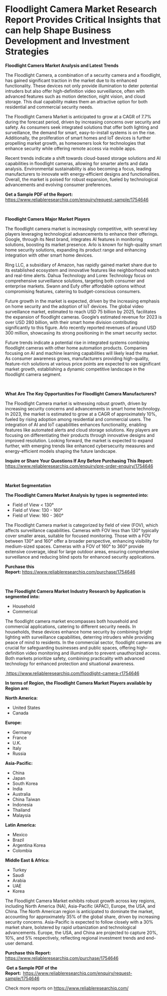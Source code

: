 <p><h1>Floodlight Camera Market Research Report Provides Critical Insights that can help Shape Business Development and Investment Strategies</h1></p><p><strong>Floodlight Camera Market Analysis and Latest Trends</strong></p>
<p><p>The Floodlight Camera, a combination of a security camera and a floodlight, has gained significant traction in the market due to its enhanced functionality. These devices not only provide illumination to deter potential intruders but also offer high-definition video surveillance, often with advanced features such as motion detection, night vision, and cloud storage. This dual capability makes them an attractive option for both residential and commercial security needs.</p><p>The Floodlight Camera Market is anticipated to grow at a CAGR of 7.7% during the forecast period, driven by increasing concerns over security and safety. As consumers seek integrated solutions that offer both lighting and surveillance, the demand for smart, easy-to-install systems is on the rise. Additionally, the proliferation of smart homes and IoT devices is further propelling market growth, as homeowners look for technologies that enhance security while offering remote access via mobile apps.</p><p>Recent trends indicate a shift towards cloud-based storage solutions and AI capabilities in floodlight cameras, allowing for smarter alerts and data analysis. Environmental sustainability is also becoming a focus, leading manufacturers to innovate with energy-efficient designs and functionalities. Overall, the market is poised for robust expansion, fueled by technological advancements and evolving consumer preferences.</p></p>
<p><strong>Get a Sample PDF of the Report:&nbsp;</strong> <a href="https://www.reliableresearchiq.com/enquiry/request-sample/1754646?utm_campaign=2580&utm_medium=2&utm_source=Github&utm_content=ia&utm_term=10042025&utm_id=floodlight-camera">https://www.reliableresearchiq.com/enquiry/request-sample/1754646</a></p>
<p>&nbsp;</p>
<p><strong>Floodlight Camera Major Market Players</strong></p>
<p><p>The floodlight camera market is increasingly competitive, with several key players leveraging technological advancements to enhance their offerings. Google, through its Nest brand, integrates AI features in monitoring solutions, boosting its market presence. Arlo is known for high-quality smart home security solutions, expanding its product range and enhancing integration with other smart home devices.</p><p>Ring LLC, a subsidiary of Amazon, has rapidly gained market share due to its established ecosystem and innovative features like neighborhood watch and real-time alerts. Dahua Technology and Lorex Technology focus on comprehensive surveillance solutions, targeting both consumer and enterprise markets. Swann and Eufy offer affordable options without compromising features, catering to budget-conscious consumers.</p><p>Future growth in the market is expected, driven by the increasing emphasis on home security and the adoption of IoT devices. The global video surveillance market, estimated to reach USD 75 billion by 2025, facilitates the expansion of floodlight cameras. Google’s estimated revenue for 2023 is over USD 280 billion, with their smart home division contributing significantly to this figure. Arlo recently reported revenues of around USD 300 million, showcasing its strong positioning in the smart security sector.</p><p>Future trends indicate a potential rise in integrated systems combining floodlight cameras with other home automation products. Companies focusing on AI and machine learning capabilities will likely lead the market. As consumer awareness grows, manufacturers providing high-quality, feature-rich solutions at various price points are expected to see significant market growth, establishing a dynamic competitive landscape in the floodlight camera segment.</p></p>
<p>&nbsp;</p>
<p><strong>What Are The Key Opportunities For Floodlight Camera Manufacturers?</strong></p>
<p><p>The Floodlight Camera market is witnessing robust growth, driven by increasing security concerns and advancements in smart home technology. In 2023, the market is estimated to grow at a CAGR of approximately 10%, fueled by rising adoption among residential and commercial users. The integration of AI and IoT capabilities enhances functionality, enabling features like automated alerts and cloud storage solutions. Key players are focusing on differentiating their products through innovative designs and improved resolution. Looking forward, the market is expected to expand further, with emerging trends like enhanced cybersecurity measures and energy-efficient models shaping the future landscape.</p></p>
<p><strong>Inquire or Share Your Questions If Any Before Purchasing This Report:</strong> <a href="https://www.reliableresearchiq.com/enquiry/pre-order-enquiry/1754646?utm_campaign=2580&utm_medium=2&utm_source=Github&utm_content=ia&utm_term=10042025&utm_id=floodlight-camera">https://www.reliableresearchiq.com/enquiry/pre-order-enquiry/1754646</a></p>
<p>&nbsp;</p>
<p><strong>Market Segmentation</strong></p>
<p><strong>The Floodlight Camera Market Analysis by types is segmented into:</strong></p>
<p><ul><li>Field of View < 130°</li><li>Field of View: 130 - 160°</li><li>Field of View: 160 - 360°</li></ul></p>
<p><p>The Floodlight Camera market is categorized by field of view (FOV), which affects surveillance capabilities. Cameras with FOV less than 130° typically cover smaller areas, suitable for focused monitoring. Those with a FOV between 130° and 160° offer a broader perspective, enhancing visibility for medium-sized spaces. Cameras with a FOV of 160° to 360° provide extensive coverage, ideal for large outdoor areas, ensuring comprehensive surveillance and reducing blind spots for enhanced security applications.</p></p>
<p><strong>Purchase this Report:&nbsp;</strong><a href="https://www.reliableresearchiq.com/purchase/1754646?utm_campaign=2580&utm_medium=2&utm_source=Github&utm_content=ia&utm_term=10042025&utm_id=floodlight-camera">https://www.reliableresearchiq.com/purchase/1754646</a></p>
<p>&nbsp;</p>
<p><strong>The Floodlight Camera Market Industry Research by Application is segmented into:</strong></p>
<p><ul><li>Household</li><li>Commerical</li></ul></p>
<p><p>The floodlight camera market encompasses both household and commercial applications, catering to different security needs. In households, these devices enhance home security by combining bright lighting with surveillance capabilities, deterring intruders while providing peace of mind to residents. In the commercial sector, floodlight cameras are crucial for safeguarding businesses and public spaces, offering high-definition video monitoring and illumination to prevent unauthorized access. Both markets prioritize safety, combining practicality with advanced technology for enhanced protection and situational awareness.</p></p>
<p><a href="https://www.reliableresearchiq.com/floodlight-camera-r1754646?utm_campaign=2580&utm_medium=2&utm_source=Github&utm_content=ia&utm_term=10042025&utm_id=floodlight-camera">&nbsp;https://www.reliableresearchiq.com/floodlight-camera-r1754646</a></p>
<p><strong>In terms of Region, the Floodlight Camera Market Players available by Region are:</strong></p>
<p>
    <p> <strong> North America: </strong>
        <ul>
            <li>United States</li>
            <li>Canada</li>
        </ul>
        </p> 
    <p> <strong> Europe: </strong>
        <ul>
            <li>Germany</li>
            <li>France</li>
            <li>U.K.</li>
            <li>Italy</li>
            <li>Russia</li>
        </ul>
        </p> 
    <p> <strong> Asia-Pacific: </strong>
        <ul>
            <li>China</li>
            <li>Japan</li>
            <li>South Korea</li>
            <li>India</li>
            <li>Australia</li>
            <li>China Taiwan</li>
            <li>Indonesia</li>
            <li>Thailand</li>
            <li>Malaysia</li>
        </ul>
        </p> 
    <p> <strong> Latin America: </strong>
        <ul>
            <li>Mexico</li>
            <li>Brazil</li>
            <li>Argentina Korea</li>
            <li>Colombia</li>
        </ul>
        </p> 
    <p> <strong> Middle East & Africa: </strong>
        <ul>
            <li>Turkey</li>
            <li>Saudi</li>
            <li>Arabia</li>
            <li>UAE</li>
            <li>Korea</li>
        </ul>
    </p>
    </p>
<p><p>The Floodlight Camera Market exhibits robust growth across key regions, including North America (NA), Asia-Pacific (APAC), Europe, the USA, and China. The North American region is anticipated to dominate the market, accounting for approximately 35% of the global share, driven by increasing security concerns. Asia-Pacific is expected to follow closely with a 30% market share, bolstered by rapid urbanization and technological advancements. Europe, the USA, and China are projected to capture 20%, 10%, and 5% respectively, reflecting regional investment trends and end-user demand.</p></p>
<p><strong>Purchase this Report: </strong><a href="https://www.reliableresearchiq.com/purchase/1754646?utm_campaign=2580&utm_medium=2&utm_source=Github&utm_content=ia&utm_term=10042025&utm_id=floodlight-camera">https://www.reliableresearchiq.com/purchase/1754646</a></p>
<p>&nbsp;<strong>Get a Sample PDF of the Report:&nbsp;&nbsp;</strong><a href="https://www.reliableresearchiq.com/enquiry/request-sample/1754646?utm_campaign=2580&utm_medium=2&utm_source=Github&utm_content=ia&utm_term=10042025&utm_id=floodlight-camera">https://www.reliableresearchiq.com/enquiry/request-sample/1754646</a></p>
<p><strong></strong></p>
<p>Check more reports on <a href="https://www.reliableresearchiq.com/?utm_campaign=2580&utm_medium=2&utm_source=Github&utm_content=ia&utm_term=10042025&utm_id=floodlight-camera">https://www.reliableresearchiq.com/</a></p>